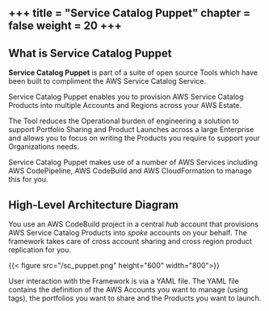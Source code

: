 +++
title = "Service Catalog Puppet"
chapter = false
weight = 20
+++
---

## What is Service Catalog Puppet

**Service Catalog Puppet** is part of a suite of open source Tools which have been built to compliment the AWS Service Catalog Service.

Service Catalog Puppet enables you to provision AWS Service Catalog Products into multiple Accounts and Regions across your AWS Estate.

The Tool reduces the Operational burden of engineering a solution to support Portfolio Sharing and Product Launches across a large Enterprise and allows you to focus on writing the Products you require to support your Organizations needs.

Service Catalog Puppet makes use of a number of AWS Services including AWS CodePipeline, AWS CodeBuild and AWS CloudFormation to manage this for you.

## High-Level Architecture Diagram

You use an AWS CodeBuild project in a central _hub_ account that provisions AWS
Service Catalog Products into _spoke_ accounts on your behalf.  The framework
takes care of cross account sharing and cross region product replication for
you.

{{< figure src="/sc_puppet.png" height="600" width="800">}}

User interaction with the Framework is via a YAML file. The YAML file contains the definition of the AWS Accounts you want to manage (using tags), the portfolios you want to share and the Products you want to launch.






